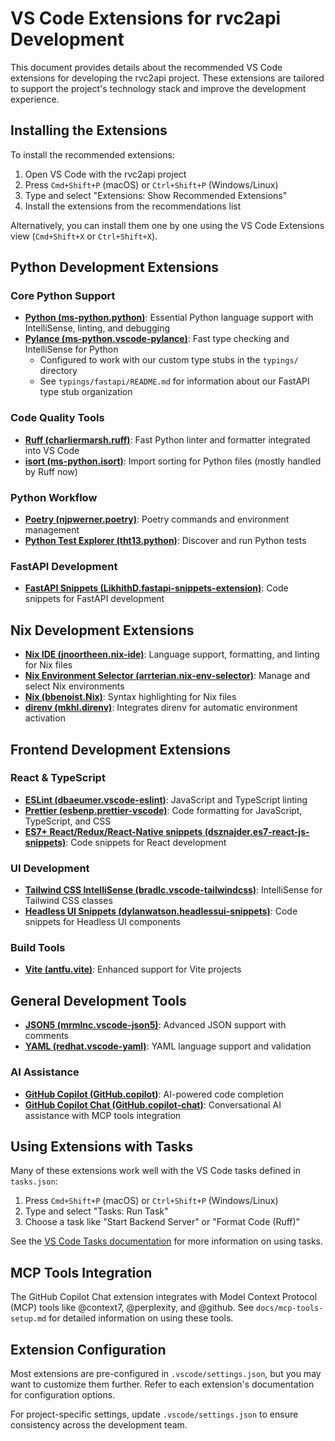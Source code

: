 # VS Code Extensions for rvc2api Development

This document provides details about the recommended VS Code extensions for developing the rvc2api project. These extensions are tailored to support the project's technology stack and improve the development experience.

## Installing the Extensions

To install the recommended extensions:

1. Open VS Code with the rvc2api project
2. Press `Cmd+Shift+P` (macOS) or `Ctrl+Shift+P` (Windows/Linux)
3. Type and select "Extensions: Show Recommended Extensions"
4. Install the extensions from the recommendations list

Alternatively, you can install them one by one using the VS Code Extensions view (`Cmd+Shift+X` or `Ctrl+Shift+X`).

## Python Development Extensions

### Core Python Support

- **[Python (ms-python.python)](https://marketplace.visualstudio.com/items?itemName=ms-python.python)**: Essential Python language support with IntelliSense, linting, and debugging
- **[Pylance (ms-python.vscode-pylance)](https://marketplace.visualstudio.com/items?itemName=ms-python.vscode-pylance)**: Fast type checking and IntelliSense for Python
  - Configured to work with our custom type stubs in the `typings/` directory
  - See `typings/fastapi/README.md` for information about our FastAPI type stub organization

### Code Quality Tools

- **[Ruff (charliermarsh.ruff)](https://marketplace.visualstudio.com/items?itemName=charliermarsh.ruff)**: Fast Python linter and formatter integrated into VS Code
- **[isort (ms-python.isort)](https://marketplace.visualstudio.com/items?itemName=ms-python.isort)**: Import sorting for Python files (mostly handled by Ruff now)

### Python Workflow

- **[Poetry (njpwerner.poetry)](https://marketplace.visualstudio.com/items?itemName=njpwerner.poetry)**: Poetry commands and environment management
- **[Python Test Explorer (tht13.python)](https://marketplace.visualstudio.com/items?itemName=tht13.python)**: Discover and run Python tests

### FastAPI Development

- **[FastAPI Snippets (LikhithD.fastapi-snippets-extension)](https://marketplace.visualstudio.com/items?itemName=LikhithD.fastapi-snippets-extension)**: Code snippets for FastAPI development

## Nix Development Extensions

- **[Nix IDE (jnoortheen.nix-ide)](https://marketplace.visualstudio.com/items?itemName=jnoortheen.nix-ide)**: Language support, formatting, and linting for Nix files
- **[Nix Environment Selector (arrterian.nix-env-selector)](https://marketplace.visualstudio.com/items?itemName=arrterian.nix-env-selector)**: Manage and select Nix environments
- **[Nix (bbenoist.Nix)](https://marketplace.visualstudio.com/items?itemName=bbenoist.Nix)**: Syntax highlighting for Nix files
- **[direnv (mkhl.direnv)](https://marketplace.visualstudio.com/items?itemName=mkhl.direnv)**: Integrates direnv for automatic environment activation

## Frontend Development Extensions

### React & TypeScript

- **[ESLint (dbaeumer.vscode-eslint)](https://marketplace.visualstudio.com/items?itemName=dbaeumer.vscode-eslint)**: JavaScript and TypeScript linting
- **[Prettier (esbenp.prettier-vscode)](https://marketplace.visualstudio.com/items?itemName=esbenp.prettier-vscode)**: Code formatting for JavaScript, TypeScript, and CSS
- **[ES7+ React/Redux/React-Native snippets (dsznajder.es7-react-js-snippets)](https://marketplace.visualstudio.com/items?itemName=dsznajder.es7-react-js-snippets)**: Code snippets for React development

### UI Development

- **[Tailwind CSS IntelliSense (bradlc.vscode-tailwindcss)](https://marketplace.visualstudio.com/items?itemName=bradlc.vscode-tailwindcss)**: IntelliSense for Tailwind CSS classes
- **[Headless UI Snippets (dylanwatson.headlessui-snippets)](https://marketplace.visualstudio.com/items?itemName=dylanwatson.headlessui-snippets)**: Code snippets for Headless UI components

### Build Tools

- **[Vite (antfu.vite)](https://marketplace.visualstudio.com/items?itemName=antfu.vite)**: Enhanced support for Vite projects

## General Development Tools

- **[JSON5 (mrmlnc.vscode-json5)](https://marketplace.visualstudio.com/items?itemName=mrmlnc.vscode-json5)**: Advanced JSON support with comments
- **[YAML (redhat.vscode-yaml)](https://marketplace.visualstudio.com/items?itemName=redhat.vscode-yaml)**: YAML language support and validation

### AI Assistance

- **[GitHub Copilot (GitHub.copilot)](https://marketplace.visualstudio.com/items?itemName=GitHub.copilot)**: AI-powered code completion
- **[GitHub Copilot Chat (GitHub.copilot-chat)](https://marketplace.visualstudio.com/items?itemName=GitHub.copilot-chat)**: Conversational AI assistance with MCP tools integration

## Using Extensions with Tasks

Many of these extensions work well with the VS Code tasks defined in `tasks.json`:

1. Press `Cmd+Shift+P` (macOS) or `Ctrl+Shift+P` (Windows/Linux)
2. Type and select "Tasks: Run Task"
3. Choose a task like "Start Backend Server" or "Format Code (Ruff)"

See the [VS Code Tasks documentation](https://code.visualstudio.com/docs/editor/tasks) for more information on using tasks.

## MCP Tools Integration

The GitHub Copilot Chat extension integrates with Model Context Protocol (MCP) tools like @context7, @perplexity, and @github. See `docs/mcp-tools-setup.md` for detailed information on using these tools.

## Extension Configuration

Most extensions are pre-configured in `.vscode/settings.json`, but you may want to customize them further. Refer to each extension's documentation for configuration options.

For project-specific settings, update `.vscode/settings.json` to ensure consistency across the development team.
